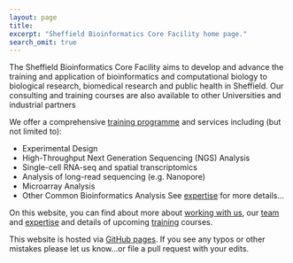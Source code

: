 ```yaml
---
layout: page
title: 
excerpt: "Sheffield Bioinformatics Core Facility home page."
search_omit: true
---
```


The Sheffield Bioinformatics Core Facility aims to develop and advance the training and application of bioinformatics and computational biology to biological research, biomedical research and public health in Sheffield. Our consulting and training courses are also available to other Universities and industrial partners

We offer a comprehensive [training programme](https://sbc.shef.ac.uk/training) and services including (but not limited to):

- Experimental Design
- High-Throughput Next Generation Sequencing (NGS) Analysis
- Single-cell RNA-seq and spatial transcriptomics
- Analysis of long-read sequencing (e.g. Nanopore)
- Microarray Analysis
- Other Common Bioinformatics Analysis
See [expertise](https://sbc.shef.ac.uk/expertise) for more details...

On this website, you can find about more about [working with us](https://sbc.shef.ac.uk/policies), our [team](https://sbc.shef.ac.uk/team) and [expertise](https://sbc.shef.ac.uk/expertise) and details of upcoming [training](https://sbc.shef.ac.uk/training) courses.

This website is hosted via [GitHub pages](https://github.com/sheffield-bioinformatics-core/sheffield-bioinformatics-core.github.io). If you see any typos or other mistakes please let us know...or file a pull request with your edits.
